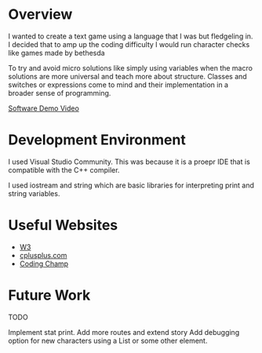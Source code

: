 # Overview

I wanted to create a text game using a language that I was but fledgeling in. I decided that to amp up the coding difficulty
I would run character checks like games made by bethesda

To try and avoid micro solutions like simply using variables when the macro solutions are more universal and teach more about
structure. Classes and switches or expressions come to mind and their implementation in a broader sense of programming.

[Software Demo Video]([http://youtube.link.goes.here](https://youtu.be/_YvTnsCR3kE))

# Development Environment

I used Visual Studio Community. This was because it is a proepr IDE that is compatible with the C++ compiler.

I used iostream and string which are basic libraries for interpreting print and string variables.

# Useful Websites

- [W3]((https://www.w3schools.com/cpp/cpp_switch.asp))
- [cplusplus.com]((https://cplusplus.com/forum/beginner/107842/))
- [Coding Champ](https://coding-champ.com/tutorials/c-plus-plus/getters-and-setters)

# Future Work

TODO

Implement stat print.
Add more routes and extend story
Add debugging option for new characters using a List or some other element.
